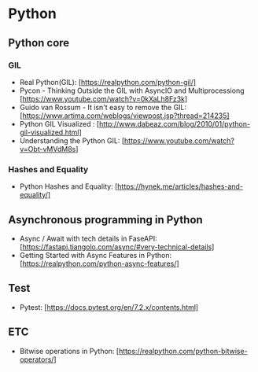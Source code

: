 # Python

## Python core
### GIL
* Real Python(GIL): [https://realpython.com/python-gil/]
* Pycon - Thinking Outside the GIL with AsyncIO and Multiprocessiong [https://www.youtube.com/watch?v=0kXaLh8Fz3k]
* Guido van Rossum - It isn't easy to remove the GIL: [https://www.artima.com/weblogs/viewpost.jsp?thread=214235]
* Python GIL Visualized : [http://www.dabeaz.com/blog/2010/01/python-gil-visualized.html]
* Understanding the Python GIL: [https://www.youtube.com/watch?v=Obt-vMVdM8s]


### Hashes and Equality
* Python Hashes and Equality: [https://hynek.me/articles/hashes-and-equality/]
## Asynchronous programming in Python
* Async / Await with tech details in FaseAPI: [https://fastapi.tiangolo.com/async/#very-technical-details]
* Getting Started with Async Features in Python: [https://realpython.com/python-async-features/]
## Test
* Pytest: [https://docs.pytest.org/en/7.2.x/contents.html]

## ETC
* Bitwise operations in Python: [https://realpython.com/python-bitwise-operators/]